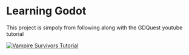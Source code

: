 # Learning Godot

This project is simpoly from following along with the GDQuest youtube tutorial

[![Vampire Survivors Tutorial](https://img.youtube.com/vi/GwCiGixlqiU/0.jpg)](https://www.youtube.com/watch?v=GwCiGixlqiU)
